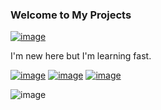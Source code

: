 ### Welcome to My Projects

[![image](https://img.shields.io/badge/-LinkedIn-grey?style=flat&logo=linkedin&labelColor=blue)](https://fi.linkedin.com/in/charles-rambo?trk=profile-badge)

I'm new here but I'm learning fast.

[![image](https://img.shields.io/badge/-Python-3776AB?style=for-the-badge&logo=Python&logoColor=white)](https://github.com/fizixmastr/Miscellaneous-Python-Projects) [![image](https://img.shields.io/badge/-mathematica-DD1100?style=for-the-badge&logo=wolfram-mathematica&logoColor=white)](https://github.com/fizixmastr/Miscellaneous-Mathematica-Projects) [![image](https://img.shields.io/badge/-Matlab-0076A8?style=for-the-badge&logo=mathworks&logoColor=white)](https://github.com/fizixmastr/Miscellaneous-MATLAB-Projects)

![image](https://img.shields.io/badge/-latex-008080?style=for-the-badge&logo=latex&logoColor=white)

<!--
**fizixmastr/fizixmastr** is a ✨ _special_ ✨ repository because its `README.md` (this file) appears on your GitHub profile.



Here are some ideas to get you started:

- 🔭 I’m currently working on ...
- 🌱 I’m currently learning ...
- 👯 I’m looking to collaborate on ...
- 🤔 I’m looking for help with ...
- 💬 Ask me about ...
- 📫 How to reach me: ...
- 😄 Pronouns: ...
- ⚡ Fun fact: ...
-->
